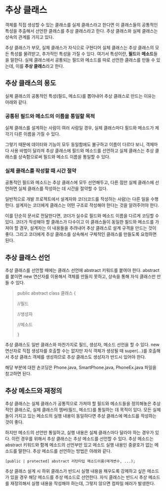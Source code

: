 # 추상 클래스
객체를 직접 생성할 수 있는 클래스를 실제 클래스라고 한다면 이 클래스들의 공통적인 특성을 추출해서 선언한 클래스를 추상 클래스라고 한다. 추상 클래스와 실체 클래스는 상속의 관계를 가지고 있다.

추상 클래스가 부모, 실체 클래스가 자식으로 구현디어 실체 클래스는 추상 클래스의 모든 특성를 물려받고, 추가적인 특성을 가질 수 있다. 여기서 특성이란, **필드**와 **메소드**들을 말한다. 실체 클래스에서 공통되는 필드와 메소드를 따로 선언한 클래스를 만들 수 있는데, 이를 **추상 클래스**라고 한다.

## 추상 클래스의 용도
실체 클래스의 공통적인 특성(필드, 메소드)를 뽑아내어 추상 클래스로 만드는 이유는 아래와 같다.
### 공통된 필드와 메소드의 이름을 통일할 목적
실체 클래스를 설계하는 사람이 여러 사람일 경우, 실체 클래스마다 필드와 메소드가 제각기 다른 이름을 가질 수 있다.

그렇기 때문에 데이터와 기능이 모두 동일함에도 불구하고 이름이 다르다 보니, 객체마다 사용 바법이 달라져 추상 클래스에 필드와 메소드를 선언하고 실체 클래스는 추상 클래스를 상속함으로써 필드와 메소드 이름을 통일할 수 있다.
### 실체 클래스를 작성할 때 시간 절약
공통적인 필드와 메소드는 추상 클래스에 모두 선언해두고, 다른 점만 실체 클래스에 선언하면 실체 클래스를 작성하는 데 시간을 절약할 수 있다.

일반적으로 개발 프로젝트에서 설계자와 코더(코드를 작성하는 사람)는 다른 일을 수행한다. 설계자는 코더에게 클래스는 어떤 구조로 작성해야 한다는 것을 알려주어야 한다.

이를 단순히 문서로 전달한다면, 코더가 실수로 필드와 메소드 이름을 다르게 코딩할 수 있다. 코더가 작성해야 할 클래스가 다수이고 이 클래스들이 동일한 필드와 메소드를 가져야 할 경우, 설계자는 이 내용들을 추려내어 추상 클래스로 설계 규격을 만드는 것이 좋다. 그리고 코더에게 추상 클래스를 상속해서 구체적인 클래스를 만들도록 요청하면 된다.
## 추상 클래스 선언
추상 클래스를 선언할 때에는 클래스 선언에 abstract 키워드를 붙여야 한다. abstract를 붙이면 new 연산자를 이용해서 객체를 만들지 못하고, 상속을 통해 자식 클래스만 만들 수 있다.

> public abstract class 클래스 {
>
> //필드
>
> //생성자
>
> //메소드
>
> }

추상 클래스도 일반 클래스와 마찬가지로 필드, 생성자, 메소드 선언을 할 수 있다. new 연산자로 직접 생성자를 호출할 수는 없지만 자식 객체가 생성될 때 super(...)를 호출해서 추상 클래스 객체를 생성하므로 추상 클래스도 생성자가 반드시 있어야 한다.

해당 부분에 대한 손코딩은 Phone.java, SmartPhone.java, PhoneEx.java 파일을 참고하면 된다.

## 추상 메소드와 재정의
추상 클래스는 실체 클래스가 공통적으로 가져야 할 필드와 메소드들을 정의해놓은 추상적인 클래스로, 실체 클래스의 멤버(필드, 메소드)를 통일하는 데 목적이 있다. 모든 실체들이 가지고 있는 메소드의 실행 내용이 동일하다면 추상 클래스에 메소드를 작성하는 것이 좋다.

하지만 메소드의 선언만 통일하고, 실행 내용은 실체 클래스마다 달라야 하는 경우가 있다. 이런 경우를 위해서 추상 클래스는 추상 메소드를 선언할 수 있다. 추상 메소드는 abstract 키워드와 함께 메소드의 선언부만 있고 메소드 실행 내용인 중괄호가 없는 메소드를 말한다. 추상 메소드를 선언하는 방법은 아래와 같다.

``[public | protected] abstract 리턴타입 메소드이름(매개변수, ...);``

추상 클래스 설계 시 하위 클래스가 반드시 실행 내용을 채우도록 강제하고 싶은 메소드가 있을 경우 해당 메소드를 추상 메소드로 선언한다. 자식 클래스는 반드시 추상 메소드를 재정의해서 실행 내용을 작성해야 하는데, 그렇지 않으면 컴파일 에러가 발생한다.
